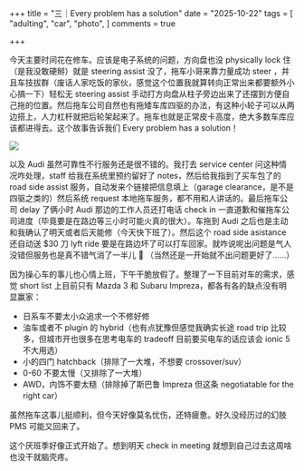 +++
title = "三｜Every problem has a solution"
date = "2025-10-22"
tags = [
    "adulting",
    "car",
    "photo",
]
comments = true

+++

今天主要时间花在修车。应该是电子系统的问题，方向盘也没 physically lock 住（是我没敢硬掰）就是 steering assist 没了，拖车小哥来靠力量成功 steer ，并且车技拔群（废话人家吃饭的家伙，感觉这个位置我就算转向正常出来都要额外小心搞一下）轻松无 steering assist 手动打方向盘从柱子旁边出来了还摆到方便自己拖的位置。然后拖车公司自然也有拖矮车库四驱的办法，有这种小轮子可以从两边搭上，人力杠杆就把后轮架起来了。拖车也就是正常皮卡高度，绝大多数车库应该都进得去。这个故事告诉我们 Every problem has a solution！

![](https://media.douchi.space/douchi/media_attachments/files/115/420/627/835/127/397/original/236b3b09c386c0ba.png)

以及 Audi 虽然可靠性不行服务还是很不错的。我打去 service center 问这种情况咋处理，staff 给我在系统里预约留好了 notes，然后给我指到了买车包了的 road side assist 服务，自动发来个链接把信息填上（garage clearance，是不是四驱之类的）然后系统 request 本地拖车服务，都不用和人讲话的。最后拖车公司 delay 了俩小时 Audi 那边的工作人员还打电话 check in 一直道歉和催拖车公司进度（毕竟要是在路边等三小时可能火真的很大）。车拖到 Audi 之后也是主动和我确认了明天或者后天能修（今天快下班了）。然后这个 road side asistance 还自动送 $30 刀 lyft ride 要是在路边坏了可以打车回家。就咋说呢出问题是气人没错但服务也是真不错气消了一半儿 🤣 （当然还是一开始就不出问题更好了……）

因为操心车的事儿也心情上班，下午干脆放假了。整理了一下目前对车的需求，感觉 short list 上目前只有 Mazda 3 和 Subaru Impreza，都各有各的缺点没有明显赢家：
- 日系车不要太小众追求一个不修好修
- 油车或者不 plugin 的 hybrid（也有点犹豫但感觉我确实长途 road trip 比较多，但城市开也很多在思考电车的 tradeoff 目前要买电车的话应该会 ionic 5 不大用选）
- 小的四门 hatchback（排除了一大堆，不想要 crossover/suv）
- 0-60 不要太慢（又排除了一大堆）
- AWD，内饰不要太糙（排除掉了斯巴鲁 Impreza 但这条 negotiatable for the right car）



虽然拖车这事儿挺顺利，但今天好像莫名忧伤，还特疲惫。好久没经历过的幻肢 PMS 可能又回来了。

这个厌班季好像正式开始了。想到明天 check in meeting 就想到自己过去这周啥也没干就脑壳疼。